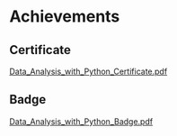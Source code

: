 

# Achievements
## Certificate
[Data_Analysis_with_Python_Certificate.pdf](https://prod-files-secure.s3.us-west-2.amazonaws.com/03e82b26-cccb-4906-bb56-adabcbdc0655/1aa3a050-2338-4a85-85d5-899bad17a31c/Data_Analysis_with_Python_Certificate.pdf?X-Amz-Algorithm=AWS4-HMAC-SHA256&X-Amz-Content-Sha256=UNSIGNED-PAYLOAD&X-Amz-Credential=ASIAZI2LB466ROI3UZDQ%2F20250206%2Fus-west-2%2Fs3%2Faws4_request&X-Amz-Date=20250206T081922Z&X-Amz-Expires=3600&X-Amz-Security-Token=IQoJb3JpZ2luX2VjEEAaCXVzLXdlc3QtMiJGMEQCIEGx28DdeSByOj1gM%2BywS55J0Y97HWn%2FoKCEzJhZ%2BF2PAiBaOtqpd38vy7%2FcILG60urdvXMs56ewbY%2Fl5g4f9yw3uyr%2FAwhZEAAaDDYzNzQyMzE4MzgwNSIMPC5VHltfoO%2FQ9NV5KtwDKE3NwMGYR8JEEp800J375yxDs0PdejOTRvozp8AUk0c%2F5pU4Bu4Th1DHAJ6gmimf8hAnGW%2FIa8wQRqkfPKq8h9QWDc8oTHN19HL1c%2B5B7TH7GsDZ8sAeHm04KoXlMExq9gVia%2BRsCX9hrDKgwGdIlBlaNBbdx2PlyWwCJfCkpf4lBeerjZ7tJs5X%2Fj1jQuTatWs6zvyYyB5h%2FdoR5afBYY4DpsHtSklDivcjr23djlvD8bDeEYP8d07nOLyOWNlCTlRSPyJbMBhbpWssmNLFC%2FmKv09EGgtbd8AxaWQszx7Fs5vP5%2BjVFzQpIUgfjYS46q6pagdaOz5PaF0YK%2Fa9qQ2VC8vvq9lqrkhG%2BeRuANJ8REdC5XTtBNS4ZdoA%2Fu%2F2YZ0tC3WqHrn2u2I216h5hBGUzv8fMHdZrCagaufT5qeVj43bWGqpoB0oVJcrh%2BWYtLVvHr4tidVS8oMe1VzGZ7FiHwr4QyuJngLFu5KHep%2FgPsroGu7LDscSpba7Pvrgxx6eUQi6%2FA0LyEXEP3pK8ed1yNK7ppySSxX69mfchOJH3FITV9mlRfLNqZYNzXltyPEBQ5361A6lQStVMYpkwQSgvFmRnTIKx1wcER9a%2FlavFDpkS9XqF4a74J8wlNGRvQY6pgGOr1NjhrhqImvk16B57Nl6aojKEjTFFvcB44exnAYDL5Er7Rq1110As663URYLW7f5CnOlipFvbK25JWCTkAb44GvTt4WXPI7n8LQwS3Cq26j5LGytKj9IBx4sF528S3zhsd6WBfQttQHTxMI5yFPJLU9vIERbD8DxGmfM45jbYV%2Fr%2B7PCP8SyljIkT3Bq2cXDAeOcY4ryQbpkRFG%2FUOlIt4nV0UUX&X-Amz-Signature=53435ad35c3547a8b855ebe0fe7e08bc05876ef4b1593cec28dcdc023bcbd39a&X-Amz-SignedHeaders=host&x-id=GetObject)
## Badge
[Data_Analysis_with_Python_Badge.pdf](https://prod-files-secure.s3.us-west-2.amazonaws.com/03e82b26-cccb-4906-bb56-adabcbdc0655/4fa9bcf8-b584-40dd-8775-c0bfadf6a6f0/Data_Analysis_with_Python_Badge.pdf?X-Amz-Algorithm=AWS4-HMAC-SHA256&X-Amz-Content-Sha256=UNSIGNED-PAYLOAD&X-Amz-Credential=ASIAZI2LB466ROI3UZDQ%2F20250206%2Fus-west-2%2Fs3%2Faws4_request&X-Amz-Date=20250206T081922Z&X-Amz-Expires=3600&X-Amz-Security-Token=IQoJb3JpZ2luX2VjEEAaCXVzLXdlc3QtMiJGMEQCIEGx28DdeSByOj1gM%2BywS55J0Y97HWn%2FoKCEzJhZ%2BF2PAiBaOtqpd38vy7%2FcILG60urdvXMs56ewbY%2Fl5g4f9yw3uyr%2FAwhZEAAaDDYzNzQyMzE4MzgwNSIMPC5VHltfoO%2FQ9NV5KtwDKE3NwMGYR8JEEp800J375yxDs0PdejOTRvozp8AUk0c%2F5pU4Bu4Th1DHAJ6gmimf8hAnGW%2FIa8wQRqkfPKq8h9QWDc8oTHN19HL1c%2B5B7TH7GsDZ8sAeHm04KoXlMExq9gVia%2BRsCX9hrDKgwGdIlBlaNBbdx2PlyWwCJfCkpf4lBeerjZ7tJs5X%2Fj1jQuTatWs6zvyYyB5h%2FdoR5afBYY4DpsHtSklDivcjr23djlvD8bDeEYP8d07nOLyOWNlCTlRSPyJbMBhbpWssmNLFC%2FmKv09EGgtbd8AxaWQszx7Fs5vP5%2BjVFzQpIUgfjYS46q6pagdaOz5PaF0YK%2Fa9qQ2VC8vvq9lqrkhG%2BeRuANJ8REdC5XTtBNS4ZdoA%2Fu%2F2YZ0tC3WqHrn2u2I216h5hBGUzv8fMHdZrCagaufT5qeVj43bWGqpoB0oVJcrh%2BWYtLVvHr4tidVS8oMe1VzGZ7FiHwr4QyuJngLFu5KHep%2FgPsroGu7LDscSpba7Pvrgxx6eUQi6%2FA0LyEXEP3pK8ed1yNK7ppySSxX69mfchOJH3FITV9mlRfLNqZYNzXltyPEBQ5361A6lQStVMYpkwQSgvFmRnTIKx1wcER9a%2FlavFDpkS9XqF4a74J8wlNGRvQY6pgGOr1NjhrhqImvk16B57Nl6aojKEjTFFvcB44exnAYDL5Er7Rq1110As663URYLW7f5CnOlipFvbK25JWCTkAb44GvTt4WXPI7n8LQwS3Cq26j5LGytKj9IBx4sF528S3zhsd6WBfQttQHTxMI5yFPJLU9vIERbD8DxGmfM45jbYV%2Fr%2B7PCP8SyljIkT3Bq2cXDAeOcY4ryQbpkRFG%2FUOlIt4nV0UUX&X-Amz-Signature=cd3a7022c6a6d5c891ebdf9e804b8f33f2cadb1b0e118bd9ec00d66da307e9f8&X-Amz-SignedHeaders=host&x-id=GetObject)
